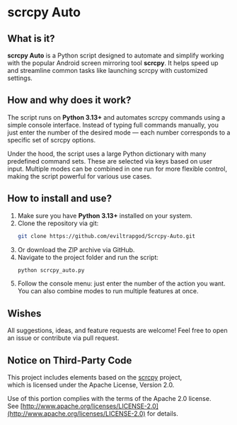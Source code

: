 # scrcpy Auto

## What is it?

**scrcpy Auto** is a Python script designed to automate and simplify working with the popular Android screen mirroring tool **scrcpy**. It helps speed up and streamline common tasks like launching scrcpy with customized settings.

## How and why does it work?

The script runs on **Python 3.13+** and automates scrcpy commands using a simple console interface. Instead of typing full commands manually, you just enter the number of the desired mode — each number corresponds to a specific set of scrcpy options.

Under the hood, the script uses a large Python dictionary with many predefined command sets. These are selected via keys based on user input. Multiple modes can be combined in one run for more flexible control, making the script powerful for various use cases.

## How to install and use?

1. Make sure you have **Python 3.13+** installed on your system.
2. Clone the repository via git:
   ```bash
   git clone https://github.com/eviltrapgod/Scrcpy-Auto.git
   ```
3. Or download the ZIP archive via GitHub.
4. Navigate to the project folder and run the script:
   ```bash
   python scrcpy_auto.py
   ```
5. Follow the console menu: just enter the number of the action you want. You can also combine modes to run multiple features at once.

## Wishes

All suggestions, ideas, and feature requests are welcome! Feel free to open an issue or contribute via pull request.

## Notice on Third-Party Code

This project includes elements based on the [scrcpy](https://github.com/Genymobile/scrcpy) project,  
which is licensed under the Apache License, Version 2.0.

Use of this portion complies with the terms of the Apache 2.0 license.  
See [http://www.apache.org/licenses/LICENSE-2.0](http://www.apache.org/licenses/LICENSE-2.0) for details.

